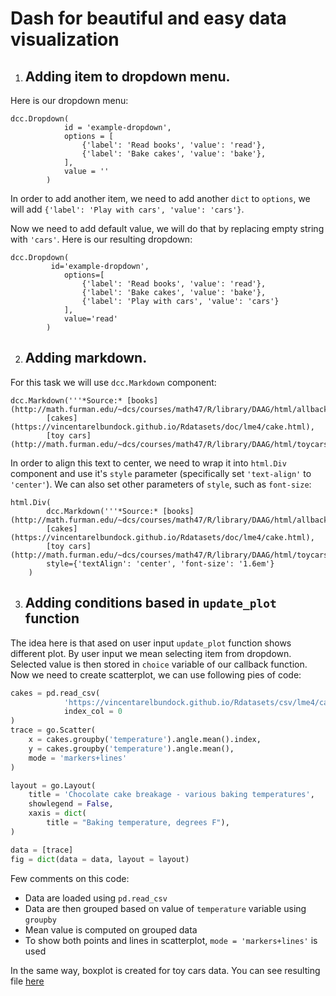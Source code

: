 # Dash for beautiful and easy data visualization

1. ## Adding item to dropdown menu.

Here is our dropdown menu:
```
dcc.Dropdown(
			id = 'example-dropdown',
			options = [
				{'label': 'Read books', 'value': 'read'},
				{'label': 'Bake cakes', 'value': 'bake'},
			],
			value = ''
		)
```
In order to add another item, we need to add another `dict` to `options`, we will add `{'label': 'Play with cars', 'value': 'cars'}`.

Now we need to add default value, we will do that by replacing empty string with `'cars'`. Here is our resulting dropdown:

```
dcc.Dropdown(
		 id='example-dropdown',
			options=[
				{'label': 'Read books', 'value': 'read'},
				{'label': 'Bake cakes', 'value': 'bake'},
				{'label': 'Play with cars', 'value': 'cars'}
			],
			value='read'
		)
```

2. ## Adding markdown.

For this task we will use `dcc.Markdown` component:

```
dcc.Markdown('''*Source:* [books](http://math.furman.edu/~dcs/courses/math47/R/library/DAAG/html/allbacks.html),
		[cakes](https://vincentarelbundock.github.io/Rdatasets/doc/lme4/cake.html),
		[toy cars](http://math.furman.edu/~dcs/courses/math47/R/library/DAAG/html/toycars.html)'''),
```
In order to align this text to center, we need to wrap it into `html.Div` component and use it's `style` parameter (specifically set `'text-align'` to `'center'`). We can also set other parameters of `style`, such as `font-size`:
```
html.Div(
		dcc.Markdown('''*Source:* [books](http://math.furman.edu/~dcs/courses/math47/R/library/DAAG/html/allbacks.html),
		[cakes](https://vincentarelbundock.github.io/Rdatasets/doc/lme4/cake.html),
		[toy cars](http://math.furman.edu/~dcs/courses/math47/R/library/DAAG/html/toycars.html)'''),
		style={'textAlign': 'center', 'font-size': '1.6em'}
	)
```

3. ## Adding conditions based in `update_plot` function

The idea here is that ased on user input `update_plot` function shows different plot. By user input we mean selecting item from dropdown. Selected value is then stored in `choice` variable of our callback function. 
Now we need to create scatterplot, we can use following pies of code:
```python
cakes = pd.read_csv(
			'https://vincentarelbundock.github.io/Rdatasets/csv/lme4/cake.csv',
			index_col = 0
)
trace = go.Scatter(
	x = cakes.groupby('temperature').angle.mean().index,
	y = cakes.groupby('temperature').angle.mean(),
	mode = 'markers+lines'
)

layout = go.Layout(
	title = 'Chocolate cake breakage - various baking temperatures',
	showlegend = False,
	xaxis = dict(
		title = "Baking temperature, degrees F"),
)

data = [trace]
fig = dict(data = data, layout = layout)
```

Few comments on this code:
- Data are loaded using `pd.read_csv`
- Data are then grouped based on value of `temperature` variable using `groupby`
- Mean value is computed on grouped data
- To show both points and lines in scatterplot, `mode = 'markers+lines'` is used

In the same way, boxplot is created for toy cars data. You can see resulting file [here](https://github.com/anastazie/dash-pycon-2018/blob/master/example_project5.py)
